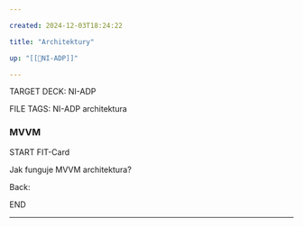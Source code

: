 ```yaml
---

created: 2024-12-03T18:24:22

title: "Architektury"

up: "[[📖NI-ADP]]"

---
```

TARGET DECK: NI-ADP

FILE TAGS: NI-ADP architektura

### MVVM


START
FIT-Card

Jak funguje MVVM architektura?

Back:


<!--ID: 1736497489637-->
END

---
